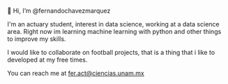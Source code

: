 👋 Hi, I’m @fernandochavezmarquez

I'm an actuary student, interest in data science, working at a data science area. 
Right now im learning machine learning with python and other things to improve my skills. 

I would like to collaborate on football projects, that is a thing that i like to developed at my free times. 

You can reach me at fer.act@ciencias.unam.mx
